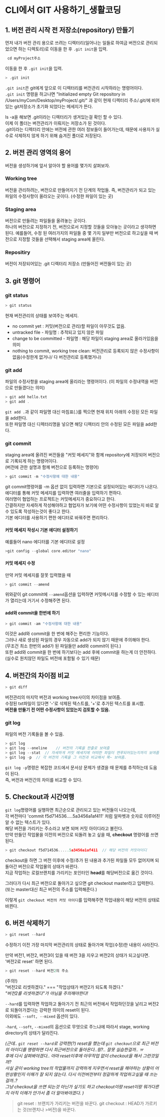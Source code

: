 # CLI에서 GIT 사용하기_생활코딩

## 1. 버전 관리 시작 전 저장소(repository) 만들기

먼저 내가 버전 관리 용으로 쓰려는 디렉터리(일어나는 일들로 하여금 버전으로 관리되었으면 하는 디렉토리)로 이동을 한 후 `.git init`을 입력.

```c
 cd myProject주소
```

이동을 한 후 `.git init`을 입력.

```c
> .git init
```

`.git init`은 git에게 앞으로 이 디렉터리를 버전관리 시작하라는 명령어이다.  
`.git init` 명령을 하고나면 "Initialized empty Git repository in /Users/myCom/Desktop/myProject/.git/" 과 같이 현재 디렉터리 주소/.git/에 비어있는 git저장소가 초기화 되었다는 메세지가 뜬다.  

ls -a을 해보면 .git이라는 디렉터리가 생겨있는걸 확인 할 수 있다.  
이제 이 폴더는 버전관리가 이뤄지는 저장소가 된 것이다.  
.git이라는 디렉터리 안에는 버전에 관한 여러 정보들이 들어가는데, 때문에 사용자가 실수로 삭제하지 않게 하기 위해 숨겨진 폴더로 저장된다.

## 2. 버전 관리 영역의 용어

버전을 생성하기에 앞서 알아야 할 용어를 몇가지 살펴보자.

### Working tree

버전을 관리하려는, 버전으로 만들어지기 전 단계의 작업들. 즉, 버전관리가 되고 있는 파일의 수정사항이 올라오는 곳이다. (수정한 파일이 있는 곳)

### Staging area

버전으로 만들려는 파일들을 올려놓는 곳이다.  
하나의 버전으로 지정하기 전, 버전으로서 지정할 것들을 모아놓는 곳이라고 생각하면 된다.
예를들어, 수정 된 여러가지의 파일들 중 몇 가지 일부만 버전으로 하고싶을 때 버전으로 지정할 것들을 선택해서 staging area에 올린다.

### Repositiry

버전이 저장되어있는 .git 디렉터리 저장소 (만들어진 버전들이 있는 곳)

## 3. git 명령어

### git status

```c
> git status
```

현재 버전관리의 상태를 보여주는 메세지.  

- no commit yet : 커밋(버전으로 관리)할 파일이 아무것도 없음.
- untracked file - 파일명 : 추적되고 있지 않은 파일
- change to be committed - 파일명 : 해당 파일이 staging area로 올라가있음을 의미
- nothing to commit, working tree clean: 버전관리로 등록되지 않은 수정사항이 없음(수정한게 없거나/ 다 버전관리로 등록했거나)

### git add

파일의 수정사항을 staging area에 올리라는 명령어이다. (이 파일의 수정내역을 버전으로 만들겠다는 의미)

```c
> git add hello.txt
> git add .
```

`git add .`과 같이 파일명 대신 마침표(.)를 찍으면 현재 위치 아래의 수정된 모든 파일을 add한다.  
또한 파일명 대신 디렉터리명을 넣으면 해당 디렉터리 안의 수정된 모든 파일을 add한다.

### git commit

staging area에 올려진 버전들을 "커밋 메세지"와 함께 repository에 저장되어 버전으로 기록되게 하는 명령어이다.  
(버전에 관한 설명과 함께 버전으로 등록하는 명령어)

```c
> git commit -m "수정사항에 대한 내용"
```

git commit명령어를 -m 옵션 없이 입력하면 기본으로 설정되어있는 에디터가 나온다.  
에디터를 통해 커밋 메세지를 입력하면 여러줄을 입력하기 편하다.  
여러명이 협업하는 프로젝트는 커밋메세지가 중요하다고 한다.  
간결하지만 자세하게 작성해야하고 협업자가 보기에 어떤 수정사항이 있었는지 바로 알 수 있도록 작성하는것이 좋다고 한다.  
기본 에디터를 사용하기 편한 에디터로 바꿔주면 편리하다.  

#### 커밋 메세지 작성시 기본 에디터 설정하기

예를들어 nano 에디터를 기본 에디터로 설정

```c
>git config --global core.editor "nano"
```

#### 커밋 메세지 수정

만약 커밋 메세지를 잘못 입력했을 때

```c
> git commit --amend
```

위와같이 git commit에 `--amend`옵션을 입력하면 커밋메시지를 수정할 수 있는 에디터가 열리는데 거기서 수정해주면 된다.

#### add와 commit을 한번에 하기

```c
> git commit -am "수정사항에 대한 내용"
```

이것은 add와 commit을 한 번에 해주는 편리한 기능이다.  
그러나 새로 생성된 파일의 경우 자동으로 add가 되지 않기 때문에 주의해야 한다.  
(무조건 최소 한번의 add가 된 파일들만 add와 commit이 된다.)  
또한 add와 commit을 한 번에 하기보다는 add 후에 commit을 하는게 더 안전하다.  
(실수로 원치않던 파일도 버전에 포함될 수 있기 때문)

## 4. 버전간의 차이점 비교

```c
> git diff
```

버전관리의 마지막 버전과 working tree사이의 차이점을 보여줌.  
수정된 txt파일이 있다면 '-'로 삭제된 텍스트를, '+'로 추가된 텍스트를 표시함.  
**버전을 만들기 전 어떤 수정사항이 있었는지 검토할 수 있음.**  

### git log

파일의 버전 기록들을 볼 수 있음.

```c
> git log
> git log --oneline    // 버전의 기록을 한줄로 보여줌
> git log --stat  // 자세하게 커밋 메세지에 어떠한 파일이 연루되어있는지까지 보여줌
> git log -p  // 각 버전의 기록을 그 이전과 비교해서 쭉~ 보여줌.
```

`git log -p`명령은 복잡한 코드에서 문서상 문제가 생겼을 때 문제를 추적하는데 도움이 된다.  
즉, 버전과 버전간의 차이를 비교할 수 있다.  

## 5. Checkout과 시간여행

`git log`명령어를 실행하면 최근순으로 관리되고 있는 버전들이 나오는데,  
각 버전마다 'commit f5d714536.....5a3456a1af411' 처럼 알파벳과 숫자로 이루어진 알 수 없는 텍스트가 있다.  
해당 버전을 가리키는 주소라고 보면 되며 커밋 아이디라고 불린다.  
만약 만들던 작업물을 이전의 버전으로 되돌려 놓고 싶을 때, **checkout** 명령어를 쓰면 된다.  

```c
> git checkout f5d714536.....5a3456a1af411  // 해당 버전의 커밋아이디
```

checkout을 하면 그 버전 이후에 수정/추가 된 내용과 추가된 파일들 모두 없어지며 되돌아간 버전으로 작업물의 상태가 바뀐다.  
지금 작업하는 로컬브랜치를 가리키는 포인터인 **head**를 해당버전으로 옮긴 것이다.  

그러다가 다시 최근 버전으로 돌아가고 싶으면 git checkout master라고 입력한다.  (또는 master대신 최근 버전의 주소를 입력해준다.)  

이렇게 `git checkout 버전의 커밋 아이디`를 입력해주면 작업내용이 해당 버전의 상태로 바뀐다.  

## 6. 버전 삭제하기

```c
> git reset --hard
```

수정하기 이전 가장 마지막 버전관리의 상태로 돌아가며 작업(수정)한 내용이 사라진다.  

만약 버전1, 버전2, 버전3이 있을 때 버전 3을 지우고 버전2의 상태가 되고싶다면.  
'버전2로 reset' 하면 된다.  

```c
> git reset --hard 버전2의 주소
```

(주의!)  
"버전2로 리셋하겠다." === "작업상태가 버전2가 되도록 하겠다."  
_"버전2를 리셋하겠다"가 아님을 주의해야한다!_  

`--hard`를 입력하면 작업하고 돌아가기 전 최근의 버전에서 작업하던것을 날리고 버전2로 되돌아가겠다는 강력한 의미의 reset이 된다.  
이외에도 `--soft, --mixed` 옵션이 있다.

`-hard`, `--soft`, `--mixed`의 옵션으로 무엇으로 주느냐에 따라서 stage, working directory의 상태가 달라진다.

_(근데.. `git reset --hard`로 강력한(?) reset을 했는데 `git checkout`으로 최근 버전의 아이디를 명령하면 다시 최근버전으로 돌아온다..읭?.. 잘못 실습한걸까.. ㅠ  
후에 다시 살펴봐야겠다.. 아마 reset이후에 아무작업 없이 checkout을 해서 그런것일까?  
사실 굳이 working tree의 작업물까지 강력하게 지우면서 reset을 해야하는 상황이 어떤상황인지 이해가 잘 되지 않는다. 다시 이전버전부터 정갈하게 작업하고싶을 때 쓰는걸까..?  
그냥 checkout을 쓰면 되는것 아닌가 싶기도 하고 checkout이랑 reset이랑 뭐가다른지 아직 이해가 안가서 좀 더 알아봐야겠다. )_

>git reset : 브랜치가 가리키는 버전을 바꾼다.
>git checkout : HEAD가 가르키는 것(브랜치나 >버전)을 바꾼다.
